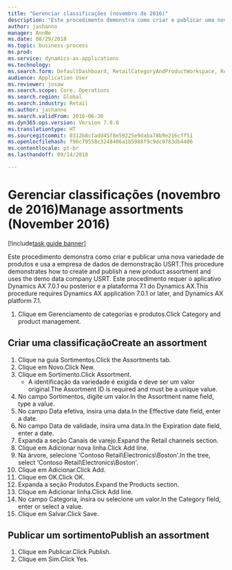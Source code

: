 ```yaml
--- 
title: "Gerenciar classificações (novembro de 2016)"
description: "Este procedimento demonstra como criar e publicar uma nova variedade de produtos e usa a empresa de dados de demonstração USRT."
author: jashanno
manager: AnnBe
ms.date: 08/29/2018
ms.topic: business-process
ms.prod: 
ms.service: dynamics-ax-applications
ms.technology: 
ms.search.form: DefaultDashboard, RetailCategoryAndProductWorkspace, RetailCategoryAndProductAssortment, RetailAssortmentDetails, RetailOperatingUnitPicker, EcoResCategorySingleLookup
audience: Application User
ms.reviewer: josaw
ms.search.scope: Core, Operations
ms.search.region: Global
ms.search.industry: Retail
ms.author: jashanno
ms.search.validFrom: 2016-06-30
ms.dyn365.ops.version: Version 7.0.0
ms.translationtype: HT
ms.sourcegitcommit: 0312b8cfadd45f8e59225e9daba78b9e216cff51
ms.openlocfilehash: f96c79558c3248406a1b5988f9c9dc9783db4406
ms.contentlocale: pt-br
ms.lasthandoff: 09/14/2018

---
```

# <a name="manage-assortments-november-2016"></a><span data-ttu-id="cfe49-103">Gerenciar classificações (novembro de 2016)</span><span class="sxs-lookup"><span data-stu-id="cfe49-103">Manage assortments (November 2016)</span></span>

[!include[task guide banner](../includes/task-guide-banner.md)]

<span data-ttu-id="cfe49-104">Este procedimento demonstra como criar e publicar uma nova variedade de produtos e usa a empresa de dados de demonstração USRT.</span><span class="sxs-lookup"><span data-stu-id="cfe49-104">This procedure demonstrates how to create and publish a new product assortment and uses the demo data company USRT.</span></span> <span data-ttu-id="cfe49-105">Este procedimento requer o aplicativo Dynamics AX 7.0.1 ou posterior e a plataforma 7.1 do Dynamics AX.</span><span class="sxs-lookup"><span data-stu-id="cfe49-105">This procedure requires Dynamics AX application 7.0.1 or later, and Dynamics AX platform 7.1.</span></span>  

1. <span data-ttu-id="cfe49-106">Clique em Gerenciamento de categorias e produtos.</span><span class="sxs-lookup"><span data-stu-id="cfe49-106">Click Category and product management.</span></span>

## <a name="create-an-assortment"></a><span data-ttu-id="cfe49-107">Criar uma classificação</span><span class="sxs-lookup"><span data-stu-id="cfe49-107">Create an assortment</span></span>
1. <span data-ttu-id="cfe49-108">Clique na guia Sortimentos.</span><span class="sxs-lookup"><span data-stu-id="cfe49-108">Click the Assortments tab.</span></span>
2. <span data-ttu-id="cfe49-109">Clique em Novo.</span><span class="sxs-lookup"><span data-stu-id="cfe49-109">Click New.</span></span>
3. <span data-ttu-id="cfe49-110">Clique em Sortimento.</span><span class="sxs-lookup"><span data-stu-id="cfe49-110">Click Assortment.</span></span>
    * <span data-ttu-id="cfe49-111">A identificação da variedade é exigida e deve ser um valor original.</span><span class="sxs-lookup"><span data-stu-id="cfe49-111">The Assortment ID is required and must be a unique value.</span></span>  
4. <span data-ttu-id="cfe49-112">No campo Sortimentos, digite um valor.</span><span class="sxs-lookup"><span data-stu-id="cfe49-112">In the Assortment name field, type a value.</span></span>
5. <span data-ttu-id="cfe49-113">No campo Data efetiva, insira uma data.</span><span class="sxs-lookup"><span data-stu-id="cfe49-113">In the Effective date field, enter a date.</span></span>
6. <span data-ttu-id="cfe49-114">No campo Data de validade, insira uma data.</span><span class="sxs-lookup"><span data-stu-id="cfe49-114">In the Expiration date field, enter a date.</span></span>
7. <span data-ttu-id="cfe49-115">Expanda a seção Canais de varejo.</span><span class="sxs-lookup"><span data-stu-id="cfe49-115">Expand the Retail channels section.</span></span>
8. <span data-ttu-id="cfe49-116">Clique em Adicionar nova linha.</span><span class="sxs-lookup"><span data-stu-id="cfe49-116">Click Add line.</span></span>
9. <span data-ttu-id="cfe49-117">Na árvore, selecione 'Contoso Retail\Electronics\Boston'.</span><span class="sxs-lookup"><span data-stu-id="cfe49-117">In the tree, select 'Contoso Retail\Electronics\Boston'.</span></span>
10. <span data-ttu-id="cfe49-118">Clique em Adicionar.</span><span class="sxs-lookup"><span data-stu-id="cfe49-118">Click Add.</span></span>
11. <span data-ttu-id="cfe49-119">Clique em OK.</span><span class="sxs-lookup"><span data-stu-id="cfe49-119">Click OK.</span></span>
12. <span data-ttu-id="cfe49-120">Expanda a seção Produtos.</span><span class="sxs-lookup"><span data-stu-id="cfe49-120">Expand the Products section.</span></span>
13. <span data-ttu-id="cfe49-121">Clique em Adicionar linha.</span><span class="sxs-lookup"><span data-stu-id="cfe49-121">Click Add line.</span></span>
14. <span data-ttu-id="cfe49-122">No campo Categoria, insira ou selecione um valor.</span><span class="sxs-lookup"><span data-stu-id="cfe49-122">In the Category field, enter or select a value.</span></span>
15. <span data-ttu-id="cfe49-123">Clique em Salvar.</span><span class="sxs-lookup"><span data-stu-id="cfe49-123">Click Save.</span></span>

## <a name="publish-an-assortment"></a><span data-ttu-id="cfe49-124">Publicar um sortimento</span><span class="sxs-lookup"><span data-stu-id="cfe49-124">Publish an assortment</span></span>
1. <span data-ttu-id="cfe49-125">Clique em Publicar.</span><span class="sxs-lookup"><span data-stu-id="cfe49-125">Click Publish.</span></span>
2. <span data-ttu-id="cfe49-126">Clique em Sim.</span><span class="sxs-lookup"><span data-stu-id="cfe49-126">Click Yes.</span></span>


